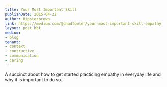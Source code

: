 ```yaml
---
title: Your Most Important Skill
publishDate: 2015-04-22
author: Hipsterbrown
link: https://medium.com/@chadfowler/your-most-important-skill-empathy-a75ffe5e0877
layout: post.hbt
medium:
- blog
tenant:
- context
- contructive
- communication
- caring
---
```


A succinct about how to get started practicing empathy in everyday life and why it is important to do so.

